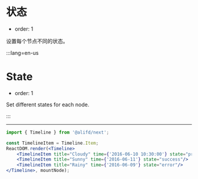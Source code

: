 # 状态

- order: 1

设置每个节点不同的状态。

:::lang=en-us

# State

- order: 1

Set different states for each node.

:::

---

````jsx
import { Timeline } from '@alifd/next';

const TimelineItem = Timeline.Item;
ReactDOM.render(<Timeline>
    <TimelineItem title="Cloudy" time={'2016-06-10 10:30:00'} state="process"/>
    <TimelineItem title="Sunny" time={'2016-06-11'} state="success"/>
    <TimelineItem title="Rainy" time={'2016-06-09'} state="error"/>
</Timeline>, mountNode);
````
